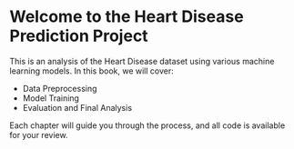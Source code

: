 # Welcome to the Heart Disease Prediction Project

This is an analysis of the Heart Disease dataset using various machine learning models. In this book, we will cover:

- Data Preprocessing
- Model Training
- Evaluation and Final Analysis

Each chapter will guide you through the process, and all code is available for your review.
